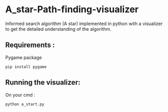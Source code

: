 # A_star-Path-finding-visualizer
Informed search algorithm (A star) implemented in python with a visualizer to get the detailed understanding of the algorithm. 

## Requirements :
Pygame package
```
pip install pygame
```

## Running the visualizer:
On your cmd :
```
python a_start.py
```
